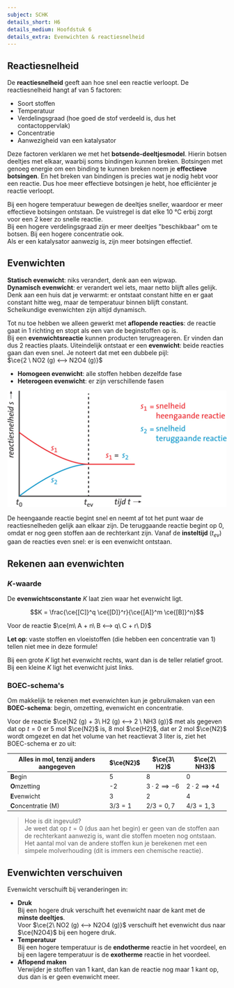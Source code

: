 ```yaml
---
subject: SCHK
details_short: H6
details_medium: Hoofdstuk 6
details_extra: Evenwichten & reactiesnelheid
---
```


## Reactiesnelheid

De **reactiesnelheid** geeft aan hoe snel een reactie verloopt. De reactiesnelheid hangt af van 5 factoren:

- Soort stoffen
- Temperatuur
- Verdelingsgraad (hoe goed de stof verdeeld is, dus het contactoppervlak)
- Concentratie
- Aanwezigheid van een katalysator

Deze factoren verklaren we met het **botsende-deeltjesmodel**. Hierin botsen deeltjes met elkaar, waarbij soms bindingen kunnen breken. Botsingen met genoeg energie om een binding te kunnen breken noem je **effectieve botsingen**. En het breken van bindingen is precies wat je nodig hebt voor een reactie. Dus hoe meer effectieve botsingen je hebt, hoe efficiënter je reactie verloopt.

Bij een hogere temperatuur bewegen de deeltjes sneller, waardoor er meer effectieve botsingen ontstaan. De vuistregel is dat elke 10 °C erbij zorgt voor een 2 keer zo snelle reactie.  
Bij een hogere verdelingsgraad zijn er meer deeltjes "beschikbaar" om te botsen. Bij een hogere concentratie ook.  
Als er een katalysator aanwezig is, zijn meer botsingen effectief.

## Evenwichten

**Statisch evenwicht**: niks verandert, denk aan een wipwap.  
**Dynamisch evenwicht**: er verandert wel iets, maar netto blijft alles gelijk. Denk aan een huis dat je verwarmt: er ontstaat constant hitte en er gaat constant hitte weg, maar de temperatuur binnen blijft constant.  
Scheikundige evenwichten zijn altijd dynamisch.

Tot nu toe hebben we alleen gewerkt met **aflopende reacties**: de reactie gaat in 1 richting en stopt als een van de beginstoffen op is.  
Bij een **evenwichtsreactie** kunnen producten terugreageren. Er vinden dan dus 2 reacties plaats. Uiteindelijk ontstaat er een **evenwicht**: beide reacties gaan dan even snel. Je noteert dat met een dubbele pijl:  
$\ce{2 \ NO2 (g) <--> N2O4 (g)}$

- **Homogeen evenwicht**: alle stoffen hebben dezelfde fase  
- **Heterogeen evenwicht**: er zijn verschillende fasen

![Grafiek van reactiesnelheden (img-medium) (img-padding)](images/schk_h6_evenwicht.jpg)

De heengaande reactie begint snel en neemt af tot het punt waar de reactiesnelheden gelijk aan elkaar zijn. De teruggaande reactie begint op 0, omdat er nog geen stoffen aan de rechterkant zijn. Vanaf de **insteltijd** ($t_{ev}$) gaan de reacties even snel: er is een evenwicht ontstaan.

## Rekenen aan evenwichten

### $K$-waarde

De **evenwichtsconstante** $K$ laat zien waar het evenwicht ligt.

$$K = \frac{\ce{[C]}^q \ce{[D]}^r}{\ce{[A]}^m \ce{[B]}^n}$$

Voor de reactie $\ce{m\ A + n\ B <--> q\ C + r\ D}$

**Let op**: vaste stoffen en vloeistoffen (die hebben een concentratie van 1) tellen niet mee in deze formule!

Bij een grote $K$ ligt het evenwicht rechts, want dan is de teller relatief groot. Bij een kleine $K$ ligt het evenwicht juist links.

### BOEC-schema's

Om makkelijk te rekenen met evenwichten kun je gebruikmaken van een **BOEC-schema**: begin, omzetting, evenwicht en concentratie.

Voor de reactie $\ce{N2 (g) + 3\ H2 (g) <--> 2 \ NH3 (g)}$ met als gegeven dat op $t = 0$ er 5 mol $\ce{N2}$ is, 8 mol $\ce{H2}$, dat er 2 mol $\ce{N2}$ wordt omgezet en dat het volume van het reactievat 3 liter is, ziet het BOEC-schema er zo uit:

| Alles in mol, tenzij anders aangegeven | $\ce{N2}$ | $\ce{3\ H2}$          | $\ce{2\ NH3}$         |
| -------------------------------------- | --------- | --------------------- | --------------------- |
| **B**egin                              | 5         | 8                     | 0                     |
| **O**mzetting                          | -2        | $3\cdot 2\implies -6$ | $2\cdot 2\implies +4$ |
| **E**venwicht                          | 3         | 2                     | 4                     |
| **C**oncentratie (M)                   | $3/3=1$   | $2/3=0,7$             | $4/3=1,3$             |

> Hoe is dit ingevuld?  
> Je weet dat op $t = 0$ (dus aan het begin) er geen van de stoffen aan de rechterkant aanwezig is, want die stoffen moeten nog ontstaan.  
> Het aantal mol van de andere stoffen kun je berekenen met een simpele molverhouding (dit is immers een chemische reactie).

## Evenwichten verschuiven

Evenwicht verschuift bij veranderingen in:

- **Druk**  
  Bij een hogere druk verschuift het evenwicht naar de kant met de **minste deeltjes**.  
  Voor $\ce{2\ NO2 (g) <--> N2O4 (g)}$ verschuift het evenwicht dus naar $\ce{N2O4}$ bij een hogere druk.
- **Temperatuur**  
  Bij een hogere temperatuur is de **endotherme** reactie in het voordeel, en bij een lagere temperatuur is de **exotherme** reactie in het voordeel.
- **Aflopend maken**  
  Verwijder je stoffen van 1 kant, dan kan de reactie nog maar 1 kant op, dus dan is er geen evenwicht meer.
